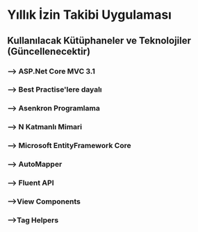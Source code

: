 # Yıllık İzin Takibi Uygulaması


## Kullanılacak Kütüphaneler ve Teknolojiler (Güncellenecektir)


### --> ASP.Net Core MVC 3.1
### --> Best Practise'lere dayalı
### --> Asenkron Programlama
### --> N Katmanlı Mimari
### --> Microsoft EntityFramework Core
### --> AutoMapper
### --> Fluent API
### -->View Components
### -->Tag Helpers


